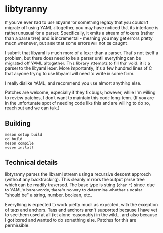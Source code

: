# libtyranny

If you've ever had to use libyaml for something legacy that you couldn't
migrate off using YAML altogether, you may have noticed that its interface is
rather unusual for a parser.  Specifically, it emits a stream of tokens
(rather than a parse tree) and is incremental - meaning you may get errors
pretty much whenever, but also that some errors will not be caught.

I submit that libyaml is much more of a lexer than a parser.  That's not
itself a problem, but there does need to be a parser until everything can be
migrated off YAML altogether.  This library attempts to fill that void: it is
a parser to the libyaml lexer.  More importantly, it's a few hundred lines of
C that anyone trying to use libyaml will need to write in some form.

I really dislike YAML, and recommend you use [almost anything
else](https://toml.io/en/).

Patches are welcome, especially if they fix bugs; however, while I'm willing
to review patches, I don't want to maintain this code long-term.  (If you are
in the unfortunate spot of needing code like this and are willing to do so,
reach out and we can talk.)

## Building

```
meson setup build
cd build
meson compile
meson install
```

## Technical details

libtyranny parses the libyaml stream using a recursive descent approach
(without any backtracking).  This cleanly mirrors the output parse tree, which
can be readily traversed.  The base type is string (`char *`) since, due to
YAML's bare words, there's no way to determine whether a scalar "should be" a
string, number, boolean, etc..

Everything is expected to work pretty much as expected, with the exception of
tags and anchors.  Tags and anchors aren't supported because I have yet to see
them used at all (let alone reasonably) in the wild... and also because I got
bored and wanted to do something else.  Patches for this are permissible.
